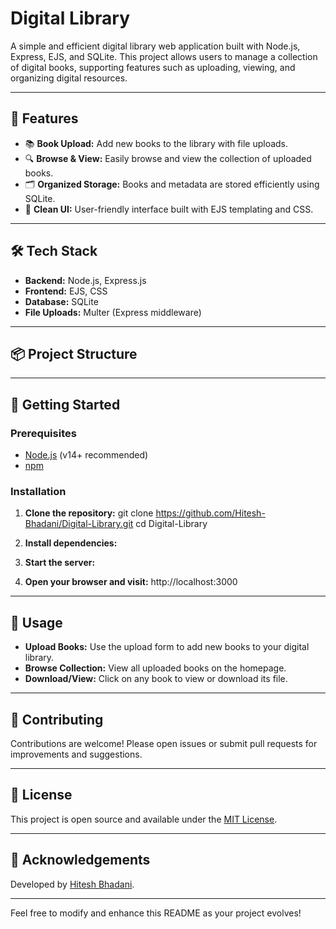 # Digital Library

A simple and efficient digital library web application built with Node.js, Express, EJS, and SQLite. This project allows users to manage a collection of digital books, supporting features such as uploading, viewing, and organizing digital resources.

---

## 🚀 Features

- 📚 **Book Upload:** Add new books to the library with file uploads.
- 🔍 **Browse & View:** Easily browse and view the collection of uploaded books.
- 🗂️ **Organized Storage:** Books and metadata are stored efficiently using SQLite.
- 🎨 **Clean UI:** User-friendly interface built with EJS templating and CSS.

---

## 🛠️ Tech Stack

- **Backend:** Node.js, Express.js
- **Frontend:** EJS, CSS
- **Database:** SQLite
- **File Uploads:** Multer (Express middleware)

---

## 📦 Project Structure


---

## 🚩 Getting Started

### Prerequisites

- [Node.js](https://nodejs.org/) (v14+ recommended)
- [npm](https://www.npmjs.com/)

### Installation

1. **Clone the repository:**
git clone https://github.com/Hitesh-Bhadani/Digital-Library.git
cd Digital-Library


2. **Install dependencies:**

3. **Start the server:**

4. **Open your browser and visit:**
http://localhost:3000

---

## 📖 Usage

- **Upload Books:** Use the upload form to add new books to your digital library.
- **Browse Collection:** View all uploaded books on the homepage.
- **Download/View:** Click on any book to view or download its file.

---

## 🤝 Contributing

Contributions are welcome! Please open issues or submit pull requests for improvements and suggestions.

---

## 📄 License

This project is open source and available under the [MIT License](LICENSE).

---

## 🙌 Acknowledgements

Developed by [Hitesh Bhadani](https://github.com/Hitesh-Bhadani).

---

Feel free to modify and enhance this README as your project evolves!
